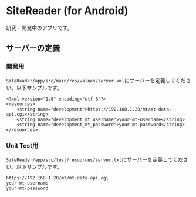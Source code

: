 # SiteReader (for Android)

研究・開発中のアプリです。

## サーバーの定義

### 開発用

`SiteReader/app/src/main/res/values/server.xml`にサーバーを定義してください。以下サンプルです。

```
<?xml version="1.0" encoding="utf-8"?>
<resources>
    <string name="development">https://192.168.1.20/mt/mt-data-api.cgi</string>
    <string name="development_mt_username">your-mt-username</string>
    <string name="development_mt_password">your-mt-password</string>
</resources>
```

### Unit Test用

`SiteReader/app/src/test/resources/server.txt`にサーバーを定義してください。以下サンプルです。

```
https://192.168.1.20/mt/mt-data-api.cgi
your-mt-username
your-mt-password
```

